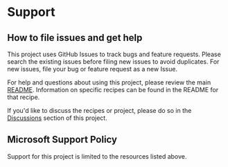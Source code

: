 # Support

## How to file issues and get help  

This project uses GitHub Issues to track bugs and feature requests. Please search the existing
issues before filing new issues to avoid duplicates.  For new issues, file your bug or
feature request as a new Issue.

For help and questions about using this project, please review the main [README](README.md).  Information on specific recipes can be found in the README for that recipe.  

If you'd like to discuss the recipes or project, please do so in the [Discussions](https://github.com/Azure-Samples/virtual-network-integration-recipes/discussions/) section of this project.

## Microsoft Support Policy  

Support for this project is limited to the resources listed above.
